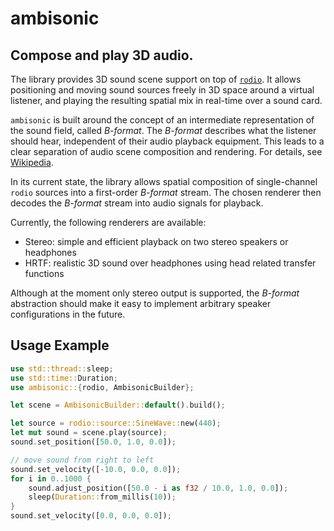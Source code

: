 # ambisonic

## Compose and play 3D audio.

The library provides 3D sound scene support on top of [`rodio`](https://crates.io/crates/rodio).
It allows positioning and moving sound sources freely in 3D space around a virtual listener,
and playing the resulting spatial mix in real-time over a sound card.

`ambisonic` is built around the concept of an intermediate representation of the sound field,
called *B-format*. The *B-format* describes what the listener should hear, independent of
their audio playback equipment. This leads to a clear separation of audio scene composition and
rendering. For details, see [Wikipedia](https://en.wikipedia.org/wiki/Ambisonics).

In its current state, the library allows spatial composition of single-channel `rodio` sources
into a first-order *B-format* stream. The chosen renderer then decodes the *B-format* stream
into audio signals for playback.

Currently, the following renderers are available:

- Stereo: simple and efficient playback on two stereo speakers or headphones
- HRTF: realistic 3D sound over headphones using head related transfer functions

Although at the moment only stereo output is supported, the *B-format* abstraction should make
it easy to implement arbitrary speaker configurations in the future.

## Usage Example

```rust
use std::thread::sleep;
use std::time::Duration;
use ambisonic::{rodio, AmbisonicBuilder};

let scene = AmbisonicBuilder::default().build();

let source = rodio::source::SineWave::new(440);
let mut sound = scene.play(source);
sound.set_position([50.0, 1.0, 0.0]);

// move sound from right to left
sound.set_velocity([-10.0, 0.0, 0.0]);
for i in 0..1000 {
    sound.adjust_position([50.0 - i as f32 / 10.0, 1.0, 0.0]);
    sleep(Duration::from_millis(10));
}
sound.set_velocity([0.0, 0.0, 0.0]);
```